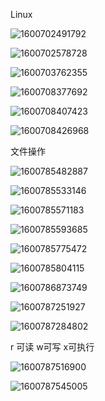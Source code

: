 Linux

![1600702491792](%E7%AC%94%E8%AE%B0%E5%9B%BE%E7%89%87/1600702491792.png)

![1600702578728](%E7%AC%94%E8%AE%B0%E5%9B%BE%E7%89%87/1600702578728.png)

![1600703762355](%E7%AC%94%E8%AE%B0%E5%9B%BE%E7%89%87/1600703762355.png)

![1600708377692](%E7%AC%94%E8%AE%B0%E5%9B%BE%E7%89%87/1600708377692.png)

![1600708407423](%E7%AC%94%E8%AE%B0%E5%9B%BE%E7%89%87/1600708407423.png)

![1600708426968](%E7%AC%94%E8%AE%B0%E5%9B%BE%E7%89%87/1600708426968.png)

文件操作

![1600785482887](%E7%AC%94%E8%AE%B0%E5%9B%BE%E7%89%87/1600785482887.png)

![1600785533146](%E7%AC%94%E8%AE%B0%E5%9B%BE%E7%89%87/1600785533146.png)

![1600785571183](%E7%AC%94%E8%AE%B0%E5%9B%BE%E7%89%87/1600785571183.png)

![1600785593685](%E7%AC%94%E8%AE%B0%E5%9B%BE%E7%89%87/1600785593685.png)

![1600785775472](%E7%AC%94%E8%AE%B0%E5%9B%BE%E7%89%87/1600785775472.png)

![1600785804115](%E7%AC%94%E8%AE%B0%E5%9B%BE%E7%89%87/1600785804115.png)

![1600786873749](%E7%AC%94%E8%AE%B0%E5%9B%BE%E7%89%87/1600786873749.png)

![1600787251927](%E7%AC%94%E8%AE%B0%E5%9B%BE%E7%89%87/1600787251927.png)

![1600787284802](%E7%AC%94%E8%AE%B0%E5%9B%BE%E7%89%87/1600787284802.png)

r 可读  w可写 x可执行

![1600787516900](%E7%AC%94%E8%AE%B0%E5%9B%BE%E7%89%87/1600787516900.png)

![1600787545005](%E7%AC%94%E8%AE%B0%E5%9B%BE%E7%89%87/1600787545005.png)